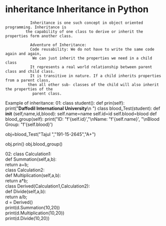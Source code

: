 # inheritance             Inheritance in Python


               Inheritance is one such concept in object oriented programming. Inheritance is
             the capability of one class to derive or inherit the properties form another class.

               Adventure of Inheritance:
               Code reusability: We do not have to write the same code again and again,
                We can just inherit the properties we need in a child class
               It represents a real world relationship between parent class and child class.
               It is transitive in nature. If a child inherits properties from a parent class,
              then all other sub- classes of the child will also inherit the properties of the
                parent class.

Example of inheritance:
01:
class student():
  def prin(self):  
    print(&quot;**Daffodil International University**\n &quot;)
class blood_Test(student):
  def __init__ (self,name,id,blood):
     self.name=name
     self.id=id
     self.blood=blood
  def blood_group(self):
     print(&quot;ID: &quot;f&#39;{self.id}&#39;,&quot;\nName: &quot;f&#39;{self.name}&#39;,
&quot;\nBlood Group: &quot;f&#39;{self.blood}&#39;)

obj=blood_Test(&quot;Tajul &quot;,&quot;191-15-2645&quot;,&quot;A+&quot;)

obj.prin()
obj.blood_group()     

02:
class Calculation1:  
    def Summation(self,a,b):  
        return a+b;  
class Calculation2:  
    def Multiplication(self,a,b):  
        return a*b;  
class Derived(Calculation1,Calculation2):  
    def Divide(self,a,b):  
        return a/b;  
d = Derived()  
print(d.Summation(10,20))  
print(d.Multiplication(10,20))  
print(d.Divide(10,20))

